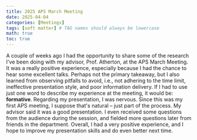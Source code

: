 ```yaml
---
title: 2025 APS March Meeting
date: 2025-04-04
categories: [Meetings]
tags: [soft matter] # TAG names should always be lowercase
math: true
toc: true
---
```

A couple of weeks ago I had the opportunity to share some of the research I've been doing
with my advisor, Prof. Atherton, at the APS March Meeting. It was a really positive experience, especially because I had the chance to hear some excellent talks. Perhaps not the primary takeaway, but I also learned from observing pitfalls to avoid, i.e., not adhering to the time limit, 
ineffective presentation style, and poor information delivery.
If I had to use just one word to describe my experience at the meeting, it would be: **formative**.
Regarding my presentation, I was nervous. Since this was my first APS meeting, I suppose that's natural – just part of the process. My advisor said it was a good presentation. I even received some questions from the audience during the session, and fielded more questions later from friends in the department.
Overall, I had a very positive experience, and I hope to improve my presentation skills and do even better next time.
